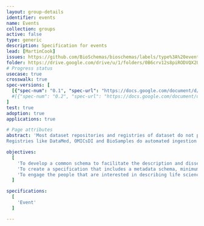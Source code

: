 ```yaml
---
layout: group-details
identifier: events
name: Events
collection: groups
active: false
type: generic
description: Specification for events
lead: [MartinCook]
issues: https://github.com/BioSchemas/bioschemas/labels/type%3A%20event
folder: https://drive.google.com/drive/u/1/folders/0B6crv12s8piRODVQX2U2NHlkdXM
# Progress status
usecase: true
crosswalk: true
spec-versions: [
  [{"spec-num": "0.1", "spec-url": "https://docs.google.com/document/d/12O8gsOuH2qHKpis6vTHxXExraNH5XZEnoilwNgWWgaQ"}]#,
  #[{"spec-num": "0.2", "spec-url": "https://docs.google.com/document/d/1fn-of4cxGJLYiw1G3-KepZsIE0Ptq4GSx-h3jPmvdvc"}]
]
test: true
adoption: true
applications: true

# Page attributes
abstract: 'Most dataset repositories and registries of dataset do not provide structured data easily crawlable by search engines.
Registries like DataMed, OMICsDI and BioSamples do automated ingestion of content mainly through APIs but not all the data repositories have a programmatic interface and the existing variety of programmatic interfaces are subject to changes which break integration workflows.'

objectives:
  [
    'To develop a common schema to facilitate the description and dissemination of life science events, using <a href="http://schema.org/">schema.org</a>.',
    'To create a specification that includes a metadata schema, minimum information guidelines and recommended vocabularies. It should also include documentation and examples about how to use the event schema.',
    'To engage the people that are interested in describing life science events to participate and shape the specification.'    
  ]

specifications:
  [
    'Event'
  ]

---
```

